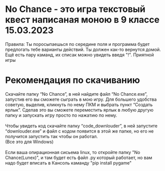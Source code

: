 
# No Chance - это игра текстовый квест написаная моною в 9 классе 15.03.2023

Правила:
Ты поросыпаешься по середине поля и программа будет предлогать тебе варианты действий. Ты должен как-то вернутся домой.
Ещё есть пару каманд, их списак можно увидеть введя "!". 
Приятной игры
# Рекомендация по скачиванию
Скачайте папку “No Chance”, в ней найдите файл “No Chance.exe”, запустив его вы сможете сыграть в мою игру. Для большего удобства советую, выделив, кликнуть по нему ПКМ и выбрать пункт “Создать ярлык”. Сделав это вы сможете переместить ярлык в любую другую папку и запускать игру просто по нажатию по нему.\
\
Чтобы увидеть код скачайте папку “code_downlouder”, в ней запустите “downlouder.exe” и файл с кодом появится в этой же  папке, но его не получится запустить так чтобы он работал.\
(Все это для Windows)\
\
Если ваша опирационная сисьема linux, то откройте папку "No Chance(Lunex)", и там будет есть файл .py который работает, но вам надо будет вписать в Кансоль каманду "pip install pygame"
